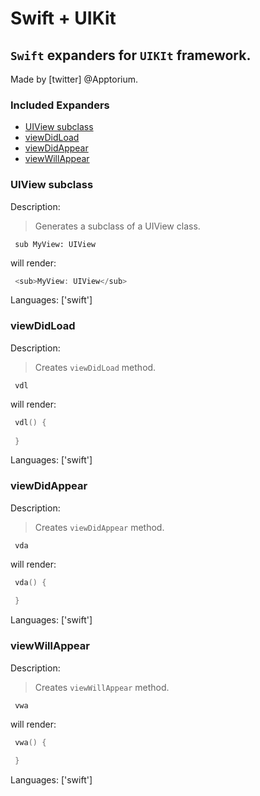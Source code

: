 # Swift + UIKit

## `Swift` expanders for `UIKIt` framework.

Made by [twitter] @Apptorium.

### Included Expanders

- [UIView subclass](#uiview-subclass)
- [viewDidLoad](#viewdidload)
- [viewDidAppear](#viewdidappear)
- [viewWillAppear](#viewwillappear)

### UIView subclass

Description:

> Generates a subclass of a UIView class.

` sub MyView: UIView`

will render:


```swift
 <sub>MyView: UIView</sub>
```

Languages: ['swift']



### viewDidLoad

Description:

> Creates `viewDidLoad` method.

` vdl`

will render:


```swift
 vdl() {
     
 }
```

Languages: ['swift']



### viewDidAppear

Description:

> Creates `viewDidAppear` method.

` vda`

will render:


```swift
 vda() {
     
 }
```

Languages: ['swift']



### viewWillAppear

Description:

> Creates `viewWillAppear` method.

` vwa`

will render:


```swift
 vwa() {
     
 }
```

Languages: ['swift']



